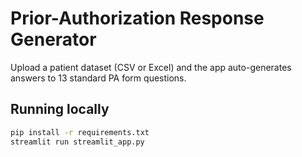 # Prior-Authorization Response Generator

Upload a patient dataset (CSV or Excel) and the app auto-generates
answers to 13 standard PA form questions.

## Running locally

```bash
pip install -r requirements.txt
streamlit run streamlit_app.py
